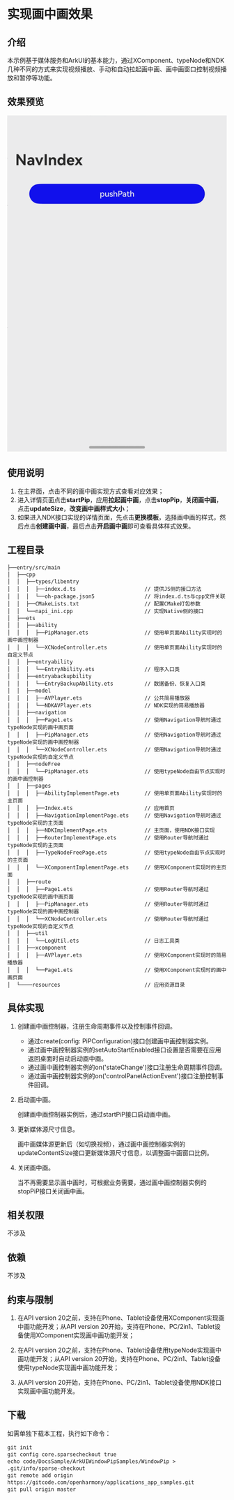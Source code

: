 # 实现画中画效果

## 介绍

本示例基于媒体服务和ArkUI的基本能力，通过XComponent、typeNode和NDK几种不同的方式来实现视频播放、手动和自动拉起画中画、画中画窗口控制视频播放和暂停等功能。

## 效果预览

![](screenshots/XComponentImplement2.gif)

## 使用说明

1. 在主界面，点击不同的画中画实现方式查看对应效果；
2. 进入详情页面点击**startPip**，应用**拉起画中画**，点击**stopPip**，**关闭画中画**，点击**updateSize**，**改变画中画样式大小**；
3. 如果进入NDK接口实现的详情页面，先点击**更换模板**，选择画中画的样式，然后点击**创建画中画**，最后点击**开启画中画**即可查看具体样式效果。

## 工程目录

```
├──entry/src/main
│  ├──cpp
│  │  ├──types/libentry
│  │  │  ├──index.d.ts                      // 提供JS侧的接口方法
│  │  │  └──oh-package.json5                // 将index.d.ts与cpp文件关联
│  │  ├──CMakeLists.txt                     // 配置CMake打包参数
│  │  └──napi_ini.cpp                       // 实现Native侧的接口
│  ├──ets
│  │  ├──ability
│  │  │  ├──PipManager.ets                  // 使用单页面Ability实现时的画中画控制器
│  │  │  └──XCNodeController.ets            // 使用单页面Ability实现时的自定义节点
│  │  ├──entryability
│  │  │  └──EntryAbility.ets                // 程序入口类
│  │  ├──entryabackupbility
│  │  │  └──EntryBackupAbility.ets          // 数据备份、恢复入口类
│  │  ├──model
│  │  │  ├──AVPlayer.ets                    // 公共简易播放器
│  │  │  └──NDKAVPlayer.ets                 // NDK实现的简易播放器
│  │  ├──navigation
│  │  │  ├──Page1.ets                       // 使用Navigation导航时通过typeNode实现的画中画页面
│  │  │  ├──PipManager.ets                  // 使用Navigation导航时通过typeNode实现的画中画控制器
│  │  │  └──XCNodeController.ets            // 使用Navigation导航时通过typeNode实现的自定义节点
│  │  ├──nodeFree
│  │  │  └──PipManager.ets                  // 使用typeNode自由节点实现时的画中画控制器
│  │  ├──pages
│  │  │  ├──AbilityImplementPage.ets        // 使用单页面Ability实现时的主页面
│  │  │  ├──Index.ets                       // 应用首页
│  │  │  ├──NavigationImplementPage.ets     // 使用Navigation导航时通过typeNode实现的主页面
│  │  │  ├──NDKImplementPage.ets            // 主页面，使用NDK接口实现
│  │  │  ├──RouterImplementPage.ets         // 使用Router导航时通过typeNode实现的主页面
│  │  │  ├──TypeNodeFreePage.ets            // 使用typeNode自由节点实现时的主页面
│  │  │  └──XComponentImplementPage.ets     // 使用XComponent实现时的主页面
│  │  ├──route
│  │  │  ├──Page1.ets                       // 使用Router导航时通过typeNode实现的画中画页面
│  │  │  ├──PipManager.ets                  // 使用Router导航时通过typeNode实现的画中画控制器
│  │  │  └──XCNodeController.ets            // 使用Router导航时通过typeNode实现的自定义节点
│  │  ├──util
│  │  │  └──LogUtil.ets                     // 日志工具类
│  │  ├──xcomponent
│  │  │  ├──AVPlayer.ets                    // 使用XComponent实现时的简易播放器
│  │  │  └──Page1.ets                       // 使用XComponent实现时的画中画页面
│  └────resources                           // 应用资源目录
```
## 具体实现
1. 创建画中画控制器，注册生命周期事件以及控制事件回调。
   * 通过create(config: PiPConfiguration)接口创建画中画控制器实例。
   * 通过画中画控制器实例的setAutoStartEnabled接口设置是否需要在应用返回桌面时自动启动画中画。
   * 通过画中画控制器实例的on('stateChange')接口注册生命周期事件回调。
   * 通过画中画控制器实例的on('controlPanelActionEvent')接口注册控制事件回调。

2. 启动画中画。

   创建画中画控制器实例后，通过startPiP接口启动画中画。

3. 更新媒体源尺寸信息。

   画中画媒体源更新后（如切换视频），通过画中画控制器实例的updateContentSize接口更新媒体源尺寸信息，以调整画中画窗口比例。

4. 关闭画中画。

   当不再需要显示画中画时，可根据业务需要，通过画中画控制器实例的stopPiP接口关闭画中画。

## 相关权限

不涉及

## 依赖

不涉及

## 约束与限制

1. 在API version 20之前，支持在Phone、Tablet设备使用XComponent实现画中画功能开发；从API version 20开始，支持在Phone、PC/2in1、Tablet设备使用XComponent实现画中画功能开发；

2. 在API version 20之前，支持在Phone、Tablet设备使用typeNode实现画中画功能开发；从API version 20开始，支持在Phone、PC/2in1、Tablet设备使用typeNode实现画中画功能开发；

3. 从API version 20开始，支持在Phone、PC/2in1、Tablet设备使用NDK接口实现画中画功能开发。

## 下载
如需单独下载本工程，执行如下命令：
```
git init
git config core.sparsecheckout true
echo code/DocsSample/ArkUIWindowPipSamples/WindowPip > .git/info/sparse-checkout
git remote add origin https://gitcode.com/openharmony/applications_app_samples.git
git pull origin master
```